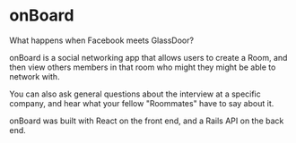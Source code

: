 # onBoard

What happens when Facebook meets GlassDoor?

onBoard is a social networking app that allows users to create a Room, and then view others members in that room who might they might be able to network with.

You can also ask general questions about the interview at a specific company, and hear what your fellow "Roommates" have to say about it.

onBoard was built with React on the front end, and a Rails API on the back end. 
